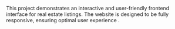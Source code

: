 This project demonstrates an interactive and user-friendly frontend interface for real 
estate listings. The website is designed to be fully responsive, ensuring optimal user experience . 
